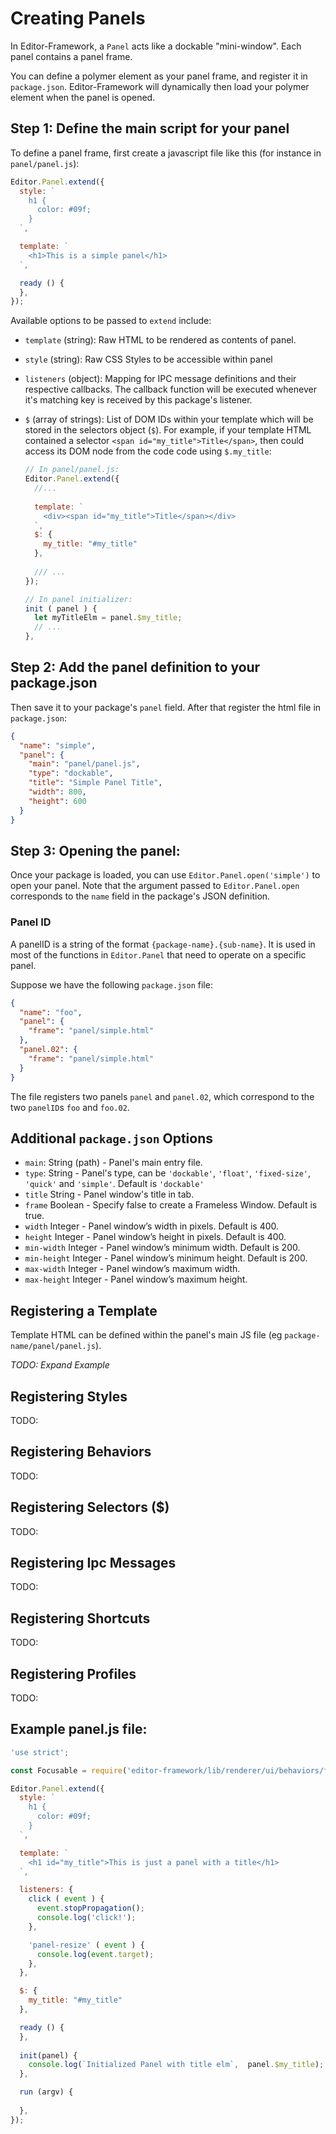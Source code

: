 # Creating Panels

In Editor-Framework, a `Panel` acts like a dockable "mini-window". Each panel contains a panel frame.

You can define a polymer element as your panel frame, and register it in `package.json`. Editor-Framework will dynamically then load your polymer element when the panel is opened.

## Step 1: Define the main script for your panel 

To define a panel frame, first create a javascript file like this (for instance in `panel/panel.js`):


```javascript
Editor.Panel.extend({
  style: `
    h1 {
      color: #09f;
    }
  `,

  template: `
    <h1>This is a simple panel</h1>
  `,

  ready () {
  },
});
```

Available options to be passed to `extend` include:

- `template` (string): Raw HTML to be rendered as contents of panel.
- `style` (string): Raw CSS Styles to be accessible within panel 
- `listeners` (object): Mapping for IPC message definitions and their respective callbacks. The callback function will be executed whenever it's matching key is received by this package's listener.      
- `$` (array of strings): List of DOM IDs within your template which will be stored in the selectors object (`$`). 
For example, if your template HTML contained a selector `<span id="my_title">Title</span>`, then could access its DOM node from 
the code code using `$.my_title`:
 
  ```javascript
  // In panel/panel.js:
  Editor.Panel.extend({
    //...
    
    template: `
      <div><span id="my_title">Title</span></div>
    `,
    $: {
      my_title: "#my_title"
    },
      
    /// ...
  });
  
  // In panel initializer:
  init ( panel ) {
    let myTitleElm = panel.$my_title;
    // ...
  },
  ```
   

## Step 2: Add the panel definition to your package.json

Then save it to your package's `panel` field. After that register the html file in `package.json`:

```json
{
  "name": "simple",
  "panel": {
    "main": "panel/panel.js",
    "type": "dockable",
    "title": "Simple Panel Title",
    "width": 800,
    "height": 600
  }
}
```

## Step 3: Opening the panel:

Once your package is loaded, you can use `Editor.Panel.open('simple')` to open your panel. Note that the argument passed to `Editor.Panel.open` corresponds to the `name` field in the package's JSON definition.

### Panel ID

A panelID is a string of the format `{package-name}.{sub-name}`. It is used in most of the functions in `Editor.Panel` that need to operate on a specific panel.

Suppose we have the following `package.json` file:

```json
{
  "name": "foo",
  "panel": {
    "frame": "panel/simple.html"
  },
  "panel.02": {
    "frame": "panel/simple.html"
  }
}
```

The file registers two panels `panel` and `panel.02`, which correspond to the two `panelID`s `foo` and `foo.02`.

## Additional `package.json` Options

 - `main`: String (path) - Panel's main entry file.
 - `type`: String - Panel's type, can be `'dockable'`, `'float'`, `'fixed-size'`, `'quick'` and `'simple'`. Default is `'dockable'`
 - `title` String - Panel window's title in tab.
 - `frame` Boolean - Specify false to create a Frameless Window. Default is true.
 - `width` Integer - Panel window’s width in pixels. Default is 400.
 - `height` Integer - Panel window’s height in pixels. Default is 400.
 - `min-width` Integer - Panel window’s minimum width. Default is 200.
 - `min-height` Integer - Panel window’s minimum height. Default is 200.
 - `max-width` Integer - Panel window’s maximum width.
 - `max-height` Integer - Panel window’s maximum height.

## Registering a Template

Template HTML can be defined within the panel's main JS file (eg `package-name/panel/panel.js`).

*TODO: Expand Example*

## Registering Styles

TODO:

## Registering Behaviors

TODO:

## Registering Selectors ($)

TODO:

## Registering Ipc Messages

TODO:

## Registering Shortcuts

TODO:

## Registering Profiles

TODO:

## Example panel.js file:

```javascript
'use strict';

const Focusable = require('editor-framework/lib/renderer/ui/behaviors/focusable');

Editor.Panel.extend({
  style: `
    h1 {
      color: #09f;
    }
  `,

  template: `
    <h1 id="my_title">This is just a panel with a title</h1>
  `,

  listeners: {
    click ( event ) {
      event.stopPropagation();
      console.log('click!');
    },

    'panel-resize' ( event ) {
      console.log(event.target);
    },
  },

  $: {
    my_title: "#my_title"
  },

  ready () {
  },
  
  init(panel) {
    console.log(`Initialized Panel with title elm`,  panel.$my_title);
  },

  run (argv) {
    
  },
});

```
